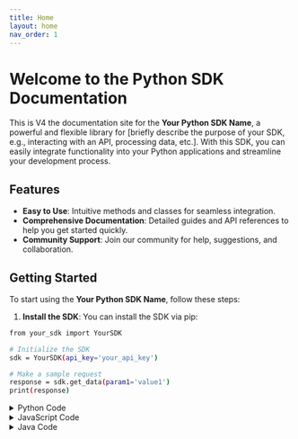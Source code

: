 ```yaml
---
title: Home
layout: home
nav_order: 1
---
```


# Welcome to the Python SDK Documentation

This is V4 the documentation site for the **Your Python SDK Name**, a powerful and flexible library for [briefly describe the purpose of your SDK, e.g., interacting with an API, processing data, etc.]. With this SDK, you can easily integrate functionality into your Python applications and streamline your development process.

## Features

- **Easy to Use**: Intuitive methods and classes for seamless integration.
- **Comprehensive Documentation**: Detailed guides and API references to help you get started quickly.
- **Community Support**: Join our community for help, suggestions, and collaboration.

## Getting Started

To start using the **Your Python SDK Name**, follow these steps:

1. **Install the SDK**:
   You can install the SDK via pip:

```bash
from your_sdk import YourSDK

# Initialize the SDK
sdk = YourSDK(api_key='your_api_key')

# Make a sample request
response = sdk.get_data(param1='value1')
print(response)

```

<details>
  <summary>Python Code</summary>

  ```python
  def hello_world():
      print("Hello, world!")

  hello_world()
  ```
</details> <details> <summary>JavaScript Code</summary>

```javascript
function helloWorld() {
    console.log("Hello, world!");
}

helloWorld();
```

</details> <details> <summary>Java Code</summary>
```java
public class HelloWorld {
    public static void main(String[] args) {
        System.out.println("Hello, world!");
    }
}
```
</details> 